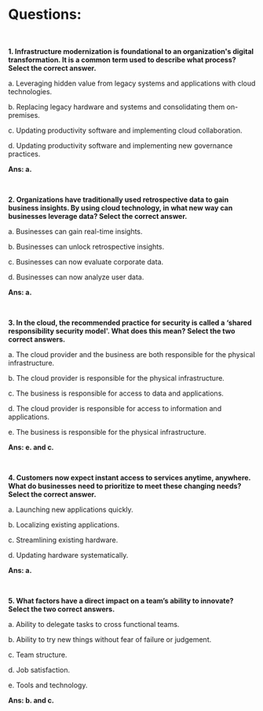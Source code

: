 # Questions:

<br/>

**1. Infrastructure modernization is foundational to an organization's digital transformation. It is a common term used to describe what process? Select the correct answer.**

a. Leveraging hidden value from legacy systems and applications with cloud technologies.

b. Replacing legacy hardware and systems and consolidating them on-premises.

c. Updating productivity software and implementing cloud collaboration.

d. Updating productivity software and implementing new governance practices.

**Ans: a.**

<br/>

**2. Organizations have traditionally used retrospective data to gain business insights. By using cloud technology, in what new way can businesses leverage data? Select the correct answer.**

a. Businesses can gain real-time insights.

b. Businesses can unlock retrospective insights.

c. Businesses can now evaluate corporate data.

d. Businesses can now analyze user data.

**Ans: a.**

<br/>

**3. In the cloud, the recommended practice for security is called a ‘shared responsibility security model'. What does this mean? Select the two correct answers.**

a. The cloud provider and the business are both responsible for the physical infrastructure.

b. The cloud provider is responsible for the physical infrastructure.

c. The business is responsible for access to data and applications.

d. The cloud provider is responsible for access to information and applications.

e. The business is responsible for the physical infrastructure.

**Ans: e. and c.**

<br/>

**4. Customers now expect instant access to services anytime, anywhere. What do businesses need to prioritize to meet these changing needs? Select the correct answer.**

a. Launching new applications quickly.

b. Localizing existing applications.

c. Streamlining existing hardware.

d. Updating hardware systematically.

**Ans: a.**

<br/>

**5. What factors have a direct impact on a team’s ability to innovate? Select the two correct answers.**

a. Ability to delegate tasks to cross functional teams.

b. Ability to try new things without fear of failure or judgement.

c. Team structure.

d. Job satisfaction.

e. Tools and technology.

**Ans: b. and c.**
